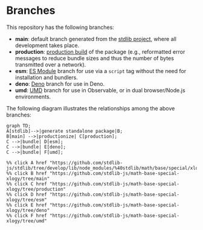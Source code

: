 <!--

@license Apache-2.0

Copyright (c) 2022 The Stdlib Authors.

Licensed under the Apache License, Version 2.0 (the "License");
you may not use this file except in compliance with the License.
You may obtain a copy of the License at

    http://www.apache.org/licenses/LICENSE-2.0

Unless required by applicable law or agreed to in writing, software
distributed under the License is distributed on an "AS IS" BASIS,
WITHOUT WARRANTIES OR CONDITIONS OF ANY KIND, either express or implied.
See the License for the specific language governing permissions and
limitations under the License.

-->

# Branches

This repository has the following branches:

-   **main**: default branch generated from the [stdlib project][stdlib-url], where all development takes place.
-   **production**: [production build][production-url] of the package (e.g., reformatted error messages to reduce bundle sizes and thus the number of bytes transmitted over a network).
-   **esm**: [ES Module][esm-url] branch for use via a `script` tag without the need for installation and bundlers.
-   **deno**: [Deno][deno-url] branch for use in Deno.
-   **umd**: [UMD][umd-url] branch for use in Observable, or in dual browser/Node.js environments.

The following diagram illustrates the relationships among the above branches:

```mermaid
graph TD;
A[stdlib]-->|generate standalone package|B;
B[main] -->|productionize| C[production];
C -->|bundle| D[esm];
C -->|bundle| E[deno];
C -->|bundle| F[umd];

%% click A href "https://github.com/stdlib-js/stdlib/tree/develop/lib/node_modules/%40stdlib/math/base/special/xlogy"
%% click B href "https://github.com/stdlib-js/math-base-special-xlogy/tree/main"
%% click C href "https://github.com/stdlib-js/math-base-special-xlogy/tree/production"
%% click D href "https://github.com/stdlib-js/math-base-special-xlogy/tree/esm"
%% click E href "https://github.com/stdlib-js/math-base-special-xlogy/tree/deno"
%% click F href "https://github.com/stdlib-js/math-base-special-xlogy/tree/umd"
```

[stdlib-url]: https://github.com/stdlib-js/stdlib/tree/develop/lib/node_modules/%40stdlib/math/base/special/xlogy
[production-url]: https://github.com/stdlib-js/math-base-special-xlogy/tree/production
[deno-url]: https://github.com/stdlib-js/math-base-special-xlogy/tree/deno
[umd-url]: https://github.com/stdlib-js/math-base-special-xlogy/tree/umd
[esm-url]: https://github.com/stdlib-js/math-base-special-xlogy/tree/esm